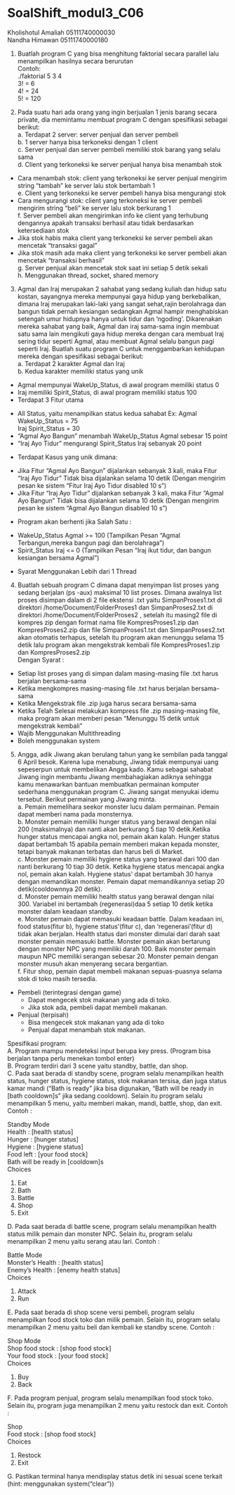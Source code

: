 # SoalShift_modul3_C06

Kholishotul Amaliah   05111740000030<br>
Nandha Himawan        05111740000180

1. Buatlah program C yang bisa menghitung faktorial secara parallel lalu menampilkan hasilnya secara berurutan<br>
Contoh:<br>
    ./faktorial 5 3 4<br>
    3! = 6<br>
    4! = 24<br>
    5! = 120<br>

2. Pada suatu hari ada orang yang ingin berjualan 1 jenis barang secara private, dia memintamu membuat program C dengan spesifikasi sebagai berikut:<br>
a. Terdapat 2 server: server penjual dan server pembeli<br>
b. 1 server hanya bisa terkoneksi dengan 1 client<br>
c. Server penjual dan server pembeli memiliki stok barang yang selalu sama<br>
d. Client yang terkoneksi ke server penjual hanya bisa menambah stok
- Cara menambah stok: client yang terkoneksi ke server penjual mengirim string “tambah” ke server lalu stok bertambah 1<br>
e. Client yang terkoneksi ke server pembeli hanya bisa mengurangi stok
- Cara mengurangi stok: client yang terkoneksi ke server pembeli mengirim string “beli” ke server lalu stok berkurang 1<br>
f. Server pembeli akan mengirimkan info ke client yang terhubung dengannya apakah transaksi berhasil atau tidak berdasarkan ketersediaan stok
- Jika stok habis maka client yang terkoneksi ke server pembeli akan mencetak “transaksi gagal”<br>
- Jika stok masih ada maka client yang terkoneksi ke server pembeli akan mencetak “transaksi berhasil”<br>
g. Server penjual akan mencetak stok saat ini setiap 5 detik sekali<br>
h. Menggunakan thread, socket, shared memory
    
3. Agmal dan Iraj merupakan 2 sahabat yang sedang kuliah dan hidup satu kostan, sayangnya mereka mempunyai gaya hidup yang berkebalikan, dimana Iraj merupakan laki-laki yang sangat sehat,rajin berolahraga dan bangun tidak pernah kesiangan sedangkan Agmal hampir menghabiskan setengah umur hidupnya hanya untuk tidur dan ‘ngoding’. Dikarenakan mereka sahabat yang baik, Agmal dan iraj sama-sama ingin membuat satu sama lain mengikuti gaya hidup mereka dengan cara membuat Iraj sering tidur seperti Agmal, atau membuat Agmal selalu bangun pagi seperti Iraj. Buatlah suatu program C untuk menggambarkan kehidupan mereka dengan spesifikasi sebagai berikut:<br>
a. Terdapat 2 karakter Agmal dan Iraj<br>
b. Kedua karakter memiliki status yang unik
- Agmal mempunyai WakeUp_Status, di awal program memiliki status 0
- Iraj memiliki Spirit_Status, di awal program memiliki status 100
- Terdapat 3 Fitur utama
+ All Status, yaitu menampilkan status kedua sahabat
Ex: Agmal WakeUp_Status = 75 <br>
      Iraj Spirit_Status = 30
+ “Agmal Ayo Bangun” menambah WakeUp_Status Agmal sebesar 15 point
+ “Iraj Ayo Tidur” mengurangi Spirit_Status Iraj sebanyak 20 point
- Terdapat Kasus yang unik dimana:
+ Jika Fitur “Agmal Ayo Bangun” dijalankan sebanyak 3 kali, maka Fitur “Iraj Ayo Tidur” Tidak bisa dijalankan selama 10 detik (Dengan mengirim pesan ke sistem “Fitur Iraj Ayo Tidur disabled 10 s”)
+ Jika Fitur  “Iraj Ayo Tidur” dijalankan sebanyak 3 kali, maka Fitur “Agmal Ayo Bangun” Tidak bisa dijalankan selama 10 detik (Dengan mengirim pesan ke sistem “Agmal Ayo Bangun disabled 10 s”)
- Program akan berhenti jika Salah Satu :
+ WakeUp_Status Agmal >= 100 (Tampilkan Pesan “Agmal Terbangun,mereka bangun pagi dan berolahraga”)
+ Spirit_Status Iraj <= 0 (Tampilkan Pesan “Iraj ikut tidur, dan bangun kesiangan bersama Agmal”)
- Syarat Menggunakan Lebih dari 1 Thread

4. Buatlah sebuah program C dimana dapat menyimpan list proses yang sedang berjalan (ps -aux) maksimal 10 list proses. Dimana awalnya list proses disimpan dalam di 2 file ekstensi .txt yaitu  SimpanProses1.txt di direktori /home/Document/FolderProses1 dan SimpanProses2.txt di direktori /home/Document/FolderProses2 , setelah itu masing2 file di  kompres zip dengan format nama file KompresProses1.zip dan KompresProses2.zip dan file SimpanProses1.txt dan SimpanProses2.txt akan otomatis terhapus, setelah itu program akan menunggu selama 15 detik lalu program akan mengekstrak kembali file KompresProses1.zip dan KompresProses2.zip <br>
Dengan Syarat : <br>
- Setiap list proses yang di simpan dalam masing-masing file .txt harus berjalan bersama-sama
- Ketika mengkompres masing-masing file .txt harus berjalan bersama-sama
- Ketika Mengekstrak file .zip juga harus secara bersama-sama
- Ketika Telah Selesai melakukan kompress file .zip masing-masing file, maka program akan memberi pesan “Menunggu 15 detik untuk mengekstrak kembali”
- Wajib Menggunakan Multithreading
- Boleh menggunakan system

5. Angga, adik Jiwang akan berulang tahun yang ke sembilan pada tanggal 6 April besok. Karena lupa menabung, Jiwang tidak mempunyai uang sepeserpun untuk membelikan Angga kado. Kamu sebagai sahabat Jiwang ingin membantu Jiwang membahagiakan adiknya sehingga kamu menawarkan bantuan membuatkan permainan komputer sederhana menggunakan program C. Jiwang sangat menyukai idemu tersebut. Berikut permainan yang Jiwang minta.<br>
a. Pemain memelihara seekor monster lucu dalam permainan. Pemain dapat  memberi nama pada monsternya.<br>
b. Monster pemain memiliki hunger status yang berawal dengan nilai 200 (maksimalnya) dan nanti akan berkurang 5 tiap 10 detik.Ketika hunger status mencapai angka nol, pemain akan kalah. Hunger status dapat bertambah 15 apabila pemain memberi makan kepada monster, tetapi banyak makanan terbatas dan harus beli di Market.<br>
c. Monster pemain memiliki hygiene status yang berawal dari 100 dan nanti berkurang 10 tiap 30 detik. Ketika hygiene status mencapai angka nol, pemain akan kalah. Hygiene status' dapat bertambah 30 hanya dengan memandikan monster. Pemain dapat memandikannya setiap 20 detik(cooldownnya 20 detik).<br>
d. Monster pemain memiliki health status yang berawal dengan nilai 300. Variabel ini bertambah (regenerasi)daa 5 setiap 10 detik ketika monster dalam keadaan standby.<br>
e. Monster pemain dapat memasuki keadaan battle. Dalam keadaan ini, food status(fitur b), hygiene status'(fitur c), dan ‘regenerasi’(fitur d) tidak akan berjalan. Health status dari monster dimulai dari darah saat monster pemain memasuki battle. Monster pemain akan bertarung dengan monster NPC yang memiliki darah 100. Baik monster pemain maupun NPC memiliki serangan sebesar 20. Monster pemain dengan monster musuh akan menyerang secara bergantian. <br>
f. Fitur shop, pemain dapat membeli makanan sepuas-puasnya selama stok di toko masih tersedia.
- Pembeli (terintegrasi dengan game)
  + Dapat mengecek stok makanan yang ada di toko.
  + Jika stok ada, pembeli dapat membeli makanan.
- Penjual (terpisah)
  + Bisa mengecek stok makanan yang ada di toko
  + Penjual dapat menambah stok makanan.<br>

Spesifikasi program:<br>
A. Program mampu mendeteksi input berupa key press. (Program bisa berjalan tanpa perlu menekan tombol enter)<br>
B. Program terdiri dari 3 scene yaitu standby, battle, dan shop.<br>
C. Pada saat berada di standby scene, program selalu menampilkan health status, hunger status, hygiene status, stok makanan tersisa, dan juga status kamar mandi (“Bath is ready” jika bisa digunakan, “Bath will be ready in [bath cooldown]s” jika sedang cooldown). Selain itu program selalu menampilkan 5 menu, yaitu memberi makan, mandi, battle, shop, dan exit. Contoh :<br>

Standby Mode<br>
Health : [health status]<br>
Hunger : [hunger status]<br>
Hygiene : [hygiene status]<br>
Food left : [your food stock]<br>
Bath will be ready in [cooldown]s<br>
Choices<br>
1. Eat
2. Bath
3. Battle
4. Shop
5. Exit

D. Pada saat berada di battle scene, program selalu menampilkan health status milik pemain dan monster NPC. Selain itu, program selalu menampilkan 2 menu yaitu serang atau lari. Contoh :

Battle Mode<br>
Monster’s Health : [health status]<br>
Enemy’s Health : [enemy health status]<br>
Choices<br>
1. Attack
2. Run

E. Pada saat berada di shop scene versi pembeli, program selalu menampilkan food stock toko dan milik pemain. Selain itu, program selalu menampilkan 2 menu yaitu beli dan kembali ke standby scene. Contoh :

Shop Mode<br>
Shop food stock : [shop food stock]<br>
Your food stock : [your food stock]<br>
Choices<br>
1. Buy
2. Back

F. Pada program penjual, program selalu menampilkan food stock toko. Selain itu, program juga menampilkan 2 menu yaitu restock dan exit. Contoh :

Shop<br>
Food stock : [shop food stock]<br>
Choices<br>
1. Restock
2. Exit

G. Pastikan terminal hanya mendisplay status detik ini sesuai scene terkait (hint: menggunakan system(“clear”))
